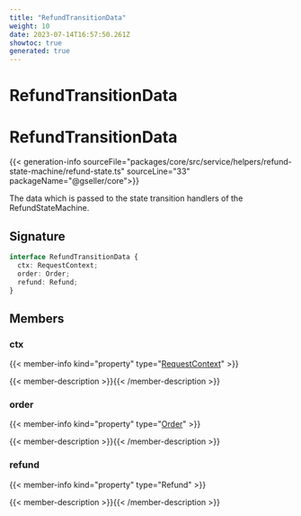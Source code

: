 ```yaml
---
title: "RefundTransitionData"
weight: 10
date: 2023-07-14T16:57:50.261Z
showtoc: true
generated: true
---
```

<!-- This file was generated from the Vendure source. Do not modify. Instead, re-run the "docs:build" script -->

# RefundTransitionData
<div class="symbol">


# RefundTransitionData

{{< generation-info sourceFile="packages/core/src/service/helpers/refund-state-machine/refund-state.ts" sourceLine="33" packageName="@gseller/core">}}

The data which is passed to the state transition handlers of the RefundStateMachine.

## Signature

```TypeScript
interface RefundTransitionData {
  ctx: RequestContext;
  order: Order;
  refund: Refund;
}
```
## Members

### ctx

{{< member-info kind="property" type="<a href='/typescript-api/request/request-context#requestcontext'>RequestContext</a>"  >}}

{{< member-description >}}{{< /member-description >}}

### order

{{< member-info kind="property" type="<a href='/typescript-api/entities/order#order'>Order</a>"  >}}

{{< member-description >}}{{< /member-description >}}

### refund

{{< member-info kind="property" type="Refund"  >}}

{{< member-description >}}{{< /member-description >}}


</div>
